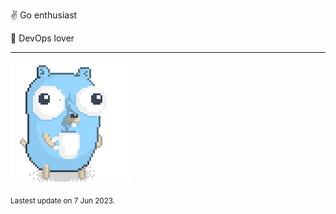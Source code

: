 :v: Go enthusiast

:muscle: DevOps lover

---

![Image alt text](/images/gopher_with_coffee.gif)


<sub>Lastest update on 7 Jun 2023.</sub>

